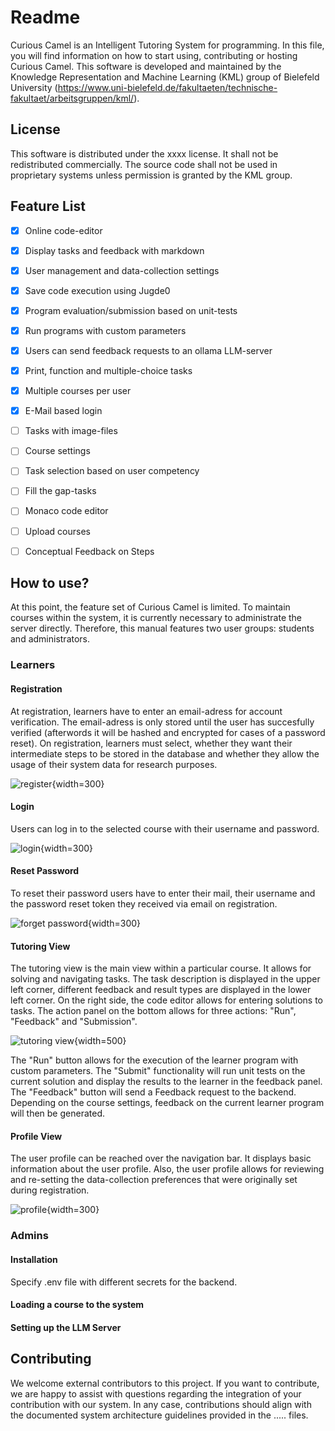 # Readme

Curious Camel is an Intelligent Tutoring System for programming. In this file, you will find information on how to start using, contributing or hosting Curious Camel. This software is developed and maintained by the Knowledge Representation and Machine Learning (KML) group of Bielefeld University (https://www.uni-bielefeld.de/fakultaeten/technische-fakultaet/arbeitsgruppen/kml/). 

## License

This software is distributed under the xxxx license. It shall not be redistributed commercially. The source code shall not be used in proprietary systems unless permission is granted by the KML group. 

## Feature List

- [x] Online code-editor
- [x] Display tasks and feedback with markdown
- [x] User management and data-collection settings
- [x] Save code execution using Jugde0
- [x] Program evaluation/submission based on unit-tests
- [x] Run programs with custom parameters
- [x] Users can send feedback requests to an ollama LLM-server
- [x] Print, function and multiple-choice tasks
- [x] Multiple courses per user
- [x] E-Mail based login
- [ ] Tasks with image-files
- [ ] Course settings
- [ ] Task selection based on user competency
- [ ] Fill the gap-tasks
- [ ] Monaco code editor
- [ ] Upload courses
- [ ] Conceptual Feedback on Steps


## How to use?

At this point, the feature set of Curious Camel is limited. To maintain courses within the system, it is currently necessary to administrate the server directly. Therefore, this manual features two user groups: students and administrators. 

### Learners

#### Registration

At registration, learners have to enter an email-adress for account verification. The email-adress is only stored until the user has succesfully verified (afterwords it will be hashed and encrypted for cases of a password reset).  On registration, learners must select, whether they want their intermediate steps to be stored in the database and whether they allow the usage of their system data for research purposes. 

![register](doc/pictures/register.png "Register"){width=300}


#### Login

Users can log in to the selected course with their username and password. 

![login](doc/pictures/login.png "Login"){width=300}

#### Reset Password

To reset their password users have to enter their mail, their username and the password reset token they received via email on registration.

![forget password](doc/pictures/forgot_password.png "Forgot password"){width=300}

#### Tutoring View

The tutoring view is the main view within a particular course. It allows for solving and navigating tasks. The task description is displayed in the upper left corner, different feedback and result types are displayed in the lower left corner. On the right side, the code editor allows for entering solutions to tasks. The action panel on the bottom allows for three actions: "Run", "Feedback" and "Submission". 

![tutoring view](doc/pictures/tutoring_view.png "Tutoring View"){width=500}


The "Run" button allows for the execution of the learner program with custom parameters. The "Submit" functionality will run unit tests on the current solution and display the results to the learner in the feedback panel. The "Feedback" button will send a Feedback request to the backend. Depending on the course settings, feedback on the current learner program will then be generated.

#### Profile View

The user profile can be reached over the navigation bar. It displays basic information about the user profile. Also, the user profile allows for reviewing and re-setting the data-collection preferences that were originally set during registration.


![profile](doc/pictures/profile.png "Profile View"){width=300}

### Admins

#### Installation

Specify .env file with different secrets for the backend.

#### Loading a course to the system

#### Setting up the LLM Server

## Contributing

We welcome external contributors to this project. If you want to contribute, we are happy to assist with questions regarding the integration of your contribution with our system. In any case, contributions should align with the documented system architecture guidelines provided in the ..... files.